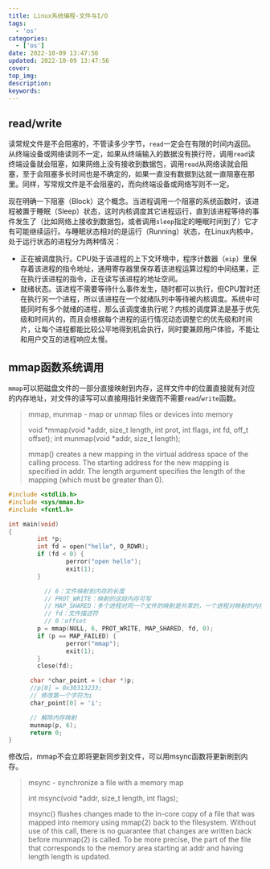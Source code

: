 ```yaml
---
title: Linux系统编程-文件与I/O
tags:
  - 'os'
categories:
  - ['os']
date: 2022-10-09 13:47:56
updated: 2022-10-09 13:47:56
cover:
top_img:
description:
keywords:
---
```


##  read/write

读常规文件是不会阻塞的，不管读多少字节，`read`一定会在有限的时间内返回。从终端设备或网络读则不一定，如果从终端输入的数据没有换行符，调用`read`读终端设备就会阻塞，如果网络上没有接收到数据包，调用`read`从网络读就会阻塞，至于会阻塞多长时间也是不确定的，如果一直没有数据到达就一直阻塞在那里。同样，写常规文件是不会阻塞的，而向终端设备或网络写则不一定。

现在明确一下阻塞（Block）这个概念。当进程调用一个阻塞的系统函数时，该进程被置于睡眠（Sleep）状态，这时内核调度其它进程运行，直到该进程等待的事件发生了（比如网络上接收到数据包，或者调用`sleep`指定的睡眠时间到了）它才有可能继续运行。与睡眠状态相对的是运行（Running）状态，在Linux内核中，处于运行状态的进程分为两种情况：

- 正在被调度执行。CPU处于该进程的上下文环境中，程序计数器（`eip`）里保存着该进程的指令地址，通用寄存器里保存着该进程运算过程的中间结果，正在执行该进程的指令，正在读写该进程的地址空间。
- 就绪状态。该进程不需要等待什么事件发生，随时都可以执行，但CPU暂时还在执行另一个进程，所以该进程在一个就绪队列中等待被内核调度。系统中可能同时有多个就绪的进程，那么该调度谁执行呢？内核的调度算法是基于优先级和时间片的，而且会根据每个进程的运行情况动态调整它的优先级和时间片，让每个进程都能比较公平地得到机会执行，同时要兼顾用户体验，不能让和用户交互的进程响应太慢。

## mmap函数系统调用

`mmap`可以把磁盘文件的一部分直接映射到内存，这样文件中的位置直接就有对应的内存地址，对文件的读写可以直接用指针来做而不需要`read`/`write`函数。

> mmap, munmap - map or unmap files or devices into memory
>
> void *mmap(void *addr, size_t length, int prot, int flags, int fd, off_t offset);
> int munmap(void *addr, size_t length);
>
> mmap() creates a new mapping in the virtual address space of the calling process.  The starting address for the new mapping is specified in addr.  The length argument specifies the length of the mapping (which must be greater than 0).

```c
#include <stdlib.h>
#include <sys/mman.h>
#include <fcntl.h>

int main(void)
{
        int *p;
        int fd = open("hello", O_RDWR);
        if (fd < 0) {
                perror("open hello");
                exit(1);
        }

          // 6：文件映射到内存的长度
          // PROT_WRITE：映射的这段内存可写
          // MAP_SHARED：多个进程对同一个文件的映射是共享的，一个进程对映射的内存做了修改，另一个进程也会看到这种变化。
          // fd：文件描述符
          // 0：offset
        p = mmap(NULL, 6, PROT_WRITE, MAP_SHARED, fd, 0);
        if (p == MAP_FAILED) {
                perror("mmap");
                exit(1);
        }
        close(fd);

      char *char_point = (char *)p;
      //p[0] = 0x30313233;
      // 修改第一个字符为i
      char_point[0] = 'i';

      // 解除内存映射
      munmap(p, 6);
      return 0;
}
```

修改后，mmap不会立即将更新同步到文件，可以用msync函数将更新刷到内存。

>  msync - synchronize a file with a memory map 
>
> int msync(void *addr, size_t length, int flags);
>
> msync() flushes changes made to the in-core copy of a file that was mapped into memory using mmap(2) back to the filesystem.  Without use of this call, there is no guarantee that changes are written back before munmap(2) is called.  To be more precise,  the  part  of the file that corresponds to the memory area starting at addr and having length length is updated.
